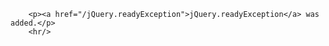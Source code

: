 
        <p><a href="/jQuery.readyException">jQuery.readyException</a> was added.</p>
        <hr/>
      